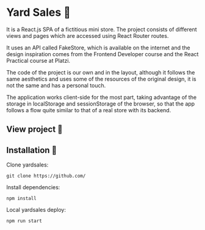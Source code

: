 # Yard Sales :convenience_store:
It is a React.js SPA of a fictitious mini store. The project consists of different views and pages which are accessed using React Router routes.

It uses an API called FakeStore, which is available on the internet and the design inspiration comes from the Frontend Developer course and the React Practical course at Platzi.

The code of the project is our own and in the layout, although it follows the same aesthetics and uses some of the resources of the original design, it is not the same and has a personal touch.

The application works client-side for the most part, taking advantage of the storage in localStorage and sessionStorage of the browser, so that the app follows a flow quite similar to that of a real store with its backend.

## View project :rocket:
## Installation :electric_plug:
Clone yardsales:
```
git clone https://github.com/
 ```

Install dependencies:
```
npm install
```

Local yardsales deploy:
```
npm run start
```

